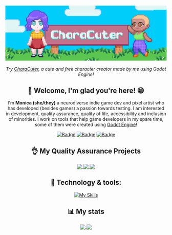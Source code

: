 [![MasterHead](/img/CharaCuter.png "Two cute little girls around a sign that says Characuter")](https://github.com/SrtaZuzza)
<div align="center">
  <p>
    <i>Try <a href="https://tenacittea.itch.io/characuter">CharaCuter</a>, a cute and free character creator made by me using Godot Engine!</i>
  </p>    
  
  <h2>👋 Welcome, I'm glad you're here! 😁</h2>
  <p>
    I'm <b>Monica (she/they)</b> a neurodiverse indie game dev and pixel artist who has developed (besides games) a passion towards testing. I am interested in development, quality assurance, quality of life, accessibility and inclusion of minorities. I work on tools that help game developers in my spare time, some of them were created using <a href="https://github.com/godotengine">Godot Engine</a>!
  </p>  
  
  
  [![Badge](https://dcbadge.vercel.app/api/shield/569172009435529228?style=flat)](https://discord.com/users/569172009435529228) [![Badge](https://foj05lt87l2c.runkit.sh)](https://www.linkedin.com/in/monica-v-cardoso/) [![Badge](https://trkjvsaw6o22.runkit.sh)](https://api.whatsapp.com/send?phone=55048996094797)  
  
  
<h2>👌 My Quality Assurance Projects</h2>

<a href="https://github.com/srtazuzza/api-automation-tests-challenge-rest-assured">
  <img  height="137px" align="center" src="https://github-readme-stats-git-masterrstaa-rickstaa.vercel.app/api/pin/?username=srtazuzza&layout=compact&theme=tokyonight&hide_border=true&show_icons=true&repo=api-automation-tests-challenge-rest-assured" />
</a>
<a href="https://github.com/srtazuzza/materiais-apoio-proj-restful-booker">
  <img  height="137px" align="center" src="https://github-readme-stats-git-masterrstaa-rickstaa.vercel.app/api/pin/?username=srtazuzza&layout=compact&theme=tokyonight&hide_border=true&show_icons=true&repo=materiais-apoio-proj-restful-booker" />
</a>
<a href="https://github.com/srtazuzza/testes_selenium_webdriver_java">
  <img  height="137px" align="center" src="https://github-readme-stats-git-masterrstaa-rickstaa.vercel.app/api/pin/?username=srtazuzza&layout=compact&theme=tokyonight&hide_border=true&show_icons=true&repo=testes_selenium_webdriver_java" />
</a>
<!-- <a href="https://github.com/srtazuzza/testes_selenium_webdriver_java">
  <img  height="137px" align="center" src="https://github-readme-stats-git-masterrstaa-rickstaa.vercel.app/api/pin/?username=srtazuzza&layout=compact&theme=tokyonight&hide_border=true&show_icons=true&repo=testes_selenium_webdriver_java" />
</a> -->


  ## 🤖 Technology & tools:  
  [![My Skills](https://skillicons.dev/icons?i=bootstrap,css,git,github,godot,html,idea,java,kotlin,maven,md,selenium,vscode&perline=50)](https://skillicons.dev)
    
  
  <h2>📊 My stats</h2>
<a href="https://github.com/anuraghazra/convoychat">
  <img  height="137px" align="center" src="https://github-readme-stats-git-masterrstaa-rickstaa.vercel.app/api/?username=srtazuzza&hide=contribs&layout=compact&theme=tokyonight&count_private=true&hide_title=true&hide_border=true&show_icons=true" />
</a>
<a href="https://github.com/anuraghazra/github-readme-stats">
  <img  height="137px" align="center" src="https://github-readme-stats-git-masterrstaa-rickstaa.vercel.app/api/top-langs/?username=srtazuzza&layout=compact&theme=tokyonight&count_private=true&hide_title=true&hide_border=true&show_icons=true&langs_count=6" />
</a>
</div>

<!--
**SrtaZuzza/SrtaZuzza** is a ✨ _special_ ✨ repository because its `README.md` (this file) appears on your GitHub profile.

Here are some ideas to get you started:

- 🔭 I’m currently working on ...
- 🌱 I’m currently learning ...
- 👯 I’m looking to collaborate on ...
- 🤔 I’m looking for help with ...
- 💬 Ask me about ...
- 📫 How to reach me: ...
- 😄 Pronouns: ...
- ⚡ Fun fact: ...
-->
